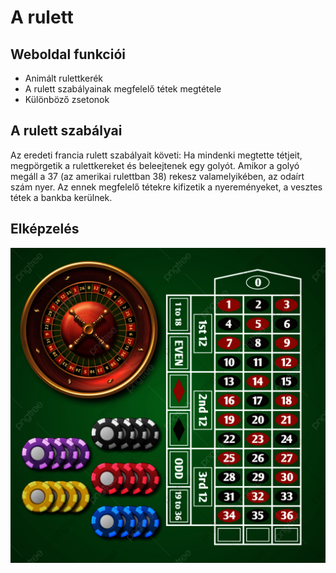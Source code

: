# A rulett

## Weboldal funkciói
- Animált rulettkerék
- A rulett szabályainak megfelelő tétek megtétele
- Különböző zsetonok

## A rulett szabályai
Az eredeti francia rulett szabályait követi:
Ha mindenki megtette tétjeit, megpörgetik a rulettkereket és beleejtenek egy golyót. Amikor a golyó megáll a 37 (az amerikai rulettban 38) rekesz valamelyikében, az odaírt szám nyer. Az ennek megfelelő tétekre kifizetik a nyereményeket, a vesztes tétek a bankba kerülnek.

## Elképzelés
![image](RoulettLayout.png)
